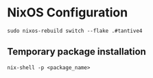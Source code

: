 # NixOS Configuration

`sudo nixos-rebuild switch --flake .#tantive4`

## Temporary package installation
`nix-shell -p <package_name>`
